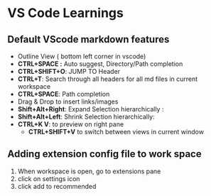 # VS Code Learnings
## Default VScode markdown features

- Outline View ( bottom left corner in vscode)
- **CTRL+SPACE :** Auto suggest, Directory/Path completion
- **CTRL+SHIFT+O**: JUMP TO Header
- **CTRL+T**: Search through all headers for all md files in current workspace
- **CTRL+SPACE**: Path completion
- Drag & Drop to insert links/images
- **Shift+Alt+Right**: Expand Selection hierarchically :
- **Shift+Alt+Left**: Shrink Selection hierarchically:
- **CTRL+K V**: to preview on right pane
  - **CTRL+SHIFT+V** to switch between views in current window  

## Adding extension config file to work space

1. When workspace is open, go to extensions pane 
2. click on settings icon
3. click add to recommended